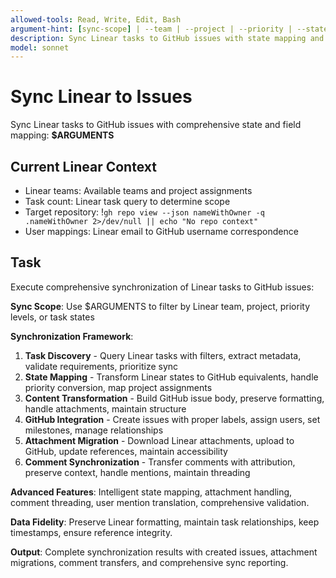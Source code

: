 ```yaml
---
allowed-tools: Read, Write, Edit, Bash
argument-hint: [sync-scope] | --team | --project | --priority | --states
description: Sync Linear tasks to GitHub issues with state mapping and attachment handling
model: sonnet
---
```


# Sync Linear to Issues

Sync Linear tasks to GitHub issues with comprehensive state and field mapping: **$ARGUMENTS**

## Current Linear Context

- Linear teams: Available teams and project assignments
- Task count: Linear task query to determine scope
- Target repository: !`gh repo view --json nameWithOwner -q .nameWithOwner 2>/dev/null || echo "No repo context"`
- User mappings: Linear email to GitHub username correspondence

## Task

Execute comprehensive synchronization of Linear tasks to GitHub issues:

**Sync Scope**: Use $ARGUMENTS to filter by Linear team, project, priority levels, or task states

**Synchronization Framework**:
1. **Task Discovery** - Query Linear tasks with filters, extract metadata, validate requirements, prioritize sync
2. **State Mapping** - Transform Linear states to GitHub equivalents, handle priority conversion, map project assignments
3. **Content Transformation** - Build GitHub issue body, preserve formatting, handle attachments, maintain structure
4. **GitHub Integration** - Create issues with proper labels, assign users, set milestones, manage relationships
5. **Attachment Migration** - Download Linear attachments, upload to GitHub, update references, maintain accessibility
6. **Comment Synchronization** - Transfer comments with attribution, preserve context, handle mentions, maintain threading

**Advanced Features**: Intelligent state mapping, attachment handling, comment threading, user mention translation, comprehensive validation.

**Data Fidelity**: Preserve Linear formatting, maintain task relationships, keep timestamps, ensure reference integrity.

**Output**: Complete synchronization results with created issues, attachment migrations, comment transfers, and comprehensive sync reporting.